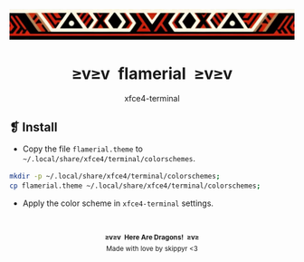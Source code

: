 <p align="center">
  <img alt="" src="../../assets/ornament.webp" />
</p>
<h1 align="center">≥v≥v&ensp;flamerial&ensp;≥v≥v</h1>
<p align="center">xfce4-terminal</p>

## ❡ Install

- Copy the file `flamerial.theme` to `~/.local/share/xfce4/terminal/colorschemes`.

```sh
mkdir -p ~/.local/share/xfce4/terminal/colorschemes;
cp flamerial.theme ~/.local/share/xfce4/terminal/colorschemes;
```

- Apply the color scheme in `xfce4-terminal` settings.

&ensp;
<p align="center"><sup><strong>≥v≥v&ensp;Here Are Dragons!&ensp;≥v≥</strong><br />Made with love by skippyr <3</sup></p>
